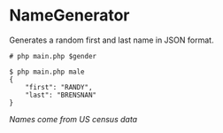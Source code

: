 # NameGenerator
Generates a random first and last name in JSON format.

`# php main.php $gender`

```
$ php main.php male
{
    "first": "RANDY",
    "last": "BRENSNAN"
}
```

*Names come from US census data*
